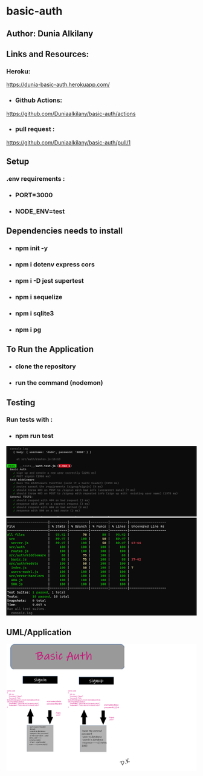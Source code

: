 # basic-auth

## Author: Dunia Alkilany 

## Links and Resources:
 ### Heroku:

https://dunia-basic-auth.herokuapp.com/



* ### Github Actions:

https://github.com/Duniaalkilany/basic-auth/actions

* ### pull request :
https://github.com/Duniaalkilany/basic-auth/pull/1




## Setup 
### .env requirements :
* ### PORT=3000
* ### NODE_ENV=test



## Dependencies needs to install
* ### npm init -y
* ### npm i dotenv express cors 
* ### npm i -D jest supertest 
* ### npm i sequelize 
* ### npm i sqlite3
* ### npm i pg

## To Run the Application
* ### clone the repository
* ### run the command (nodemon)

 ## Testing

### Run tests with :
 * ### npm run test

![img](/assets/test1.png)
![img](/assets/test2.png)

## UML/Application
![img](/assets/lab6.png)

